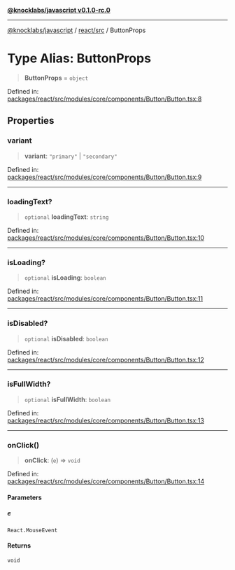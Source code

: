 [**@knocklabs/javascript v0.1.0-rc.0**](../../../README.md)

***

[@knocklabs/javascript](../../../modules.md) / [react/src](../README.md) / ButtonProps

# Type Alias: ButtonProps

> **ButtonProps** = `object`

Defined in: [packages/react/src/modules/core/components/Button/Button.tsx:8](https://github.com/knocklabs/javascript/blob/main/packages/react/src/modules/core/components/Button/Button.tsx#L8)

## Properties

### variant

> **variant**: `"primary"` \| `"secondary"`

Defined in: [packages/react/src/modules/core/components/Button/Button.tsx:9](https://github.com/knocklabs/javascript/blob/main/packages/react/src/modules/core/components/Button/Button.tsx#L9)

***

### loadingText?

> `optional` **loadingText**: `string`

Defined in: [packages/react/src/modules/core/components/Button/Button.tsx:10](https://github.com/knocklabs/javascript/blob/main/packages/react/src/modules/core/components/Button/Button.tsx#L10)

***

### isLoading?

> `optional` **isLoading**: `boolean`

Defined in: [packages/react/src/modules/core/components/Button/Button.tsx:11](https://github.com/knocklabs/javascript/blob/main/packages/react/src/modules/core/components/Button/Button.tsx#L11)

***

### isDisabled?

> `optional` **isDisabled**: `boolean`

Defined in: [packages/react/src/modules/core/components/Button/Button.tsx:12](https://github.com/knocklabs/javascript/blob/main/packages/react/src/modules/core/components/Button/Button.tsx#L12)

***

### isFullWidth?

> `optional` **isFullWidth**: `boolean`

Defined in: [packages/react/src/modules/core/components/Button/Button.tsx:13](https://github.com/knocklabs/javascript/blob/main/packages/react/src/modules/core/components/Button/Button.tsx#L13)

***

### onClick()

> **onClick**: (`e`) => `void`

Defined in: [packages/react/src/modules/core/components/Button/Button.tsx:14](https://github.com/knocklabs/javascript/blob/main/packages/react/src/modules/core/components/Button/Button.tsx#L14)

#### Parameters

##### e

`React.MouseEvent`

#### Returns

`void`
